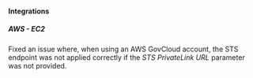 
#### Integrations

##### AWS - EC2

Fixed an issue where, when using an AWS GovCloud account, the STS endpoint was not applied correctly if the *STS PrivateLink URL* parameter was not provided.
